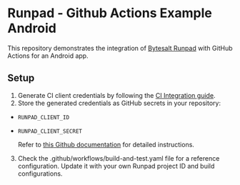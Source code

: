# Runpad - Github Actions Example Android

This repository demonstrates the integration of [Bytesalt Runpad](https://bytesalt.com/) with GitHub Actions for an Android app.

## Setup

1. Generate CI client credentials by following the [CI Integration guide](https://bytesalt.com/docs/runpad/ci-integration/generate-ci-client-credentials).
2. Store the generated credentials as GitHub secrets in your repository:

- `RUNPAD_CLIENT_ID`
- `RUNPAD_CLIENT_SECRET`

  Refer to [this Github documentation](https://docs.github.com/en/actions/security-guides/using-secrets-in-github-actions#creating-secrets-for-a-repository) for detailed instructions.

3. Check the .github/workflows/build-and-test.yaml file for a reference configuration. Update it with your own Runpad project ID and build configurations.

